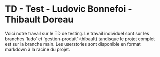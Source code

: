 # TD - Test - Ludovic Bonnefoi - Thibault Doreau

Voici notre travail sur le TD de testing. Le travail individuel sont sur les branches 'ludo' et 'gestion-produit' (thibault) tandisque le projet complet est sur la branche main. Les userstories sont disponible en format markdown à la racine du projet.
